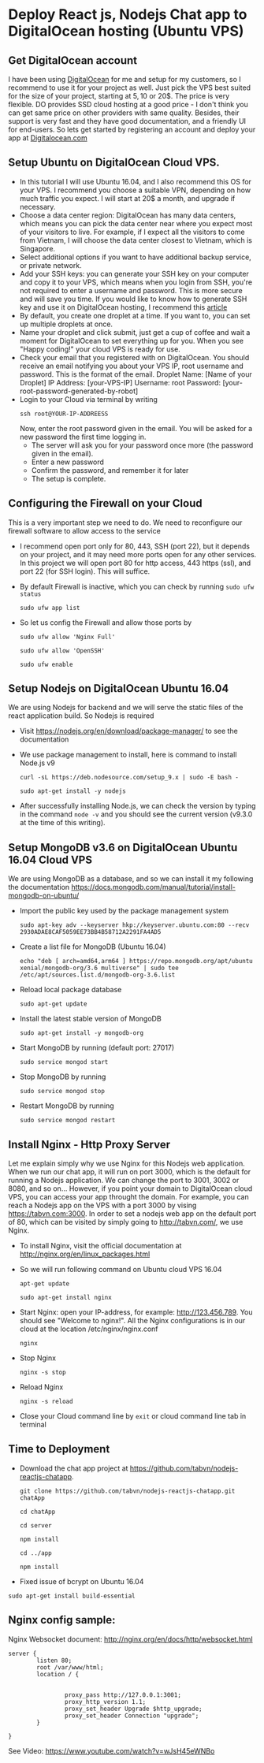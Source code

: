 # Deploy React js, Nodejs Chat app to DigitalOcean hosting (Ubuntu VPS)

## Get DigitalOcean account

I have been using <a href="https://m.do.co/c/bb792e37b9dd">DigitalOcean</a> for me and setup for my customers, so I recommend to use it for your project as well. Just pick the VPS best suited for the size of your project, starting at 5$, 10$ or 20$. The price is very flexible. DO provides SSD cloud hosting at a good price - I don't think you can get same price on other providers with same quality.
Besides, their support is very fast and they have good documentation, and a friendly UI for end-users. 
So lets get started by registering an account and deploy your app at <a href="https://m.do.co/c/bb792e37b9dd">Digitalocean.com</a>

## Setup Ubuntu on DigitalOcean Cloud VPS.

* In this tutorial I will use Ubuntu 16.04, and I also recommend this OS for your VPS. I recommend you choose a suitable VPN, depending on how much traffic you expect. I will start at 20$ a month, and upgrade if necessary.
* Choose a data center region: DigitalOcean has many data centers, which means you can pick the data center near where you expect most of your visitors to live. For example, if I expect all the visitors to come from Vietnam, I will choose the data center closest to Vietnam, which is Singapore.
* Select additional options if you want to have additional backup service, or private network. 
* Add your SSH keys: you can generate your SSH key on your computer and copy it to your VPS, which means when you login from SSH, you're not required to enter a username and password. This is more secure and will save you time. If you would like to know how to generate SSH key and use it on DigitalOcean hosting, I recommend this <a href="https://www.digitalocean.com/community/tutorials/how-to-use-SSH-keys-with-digitalocean-droplets">article</a>
* By default, you create one droplet at a time. If you want to, you can set up multiple droplets at once.
* Name your droplet and click submit, just get a cup of coffee and wait a moment for DigitalOcean to set everything up for you. When you see "Happy coding!" your cloud VPS is ready for use.
* Check your email that you registered with on DigitalOcean. You should receive an email notifying you about your VPS IP, root username and password.
This is the format of the email.
Droplet Name: [Name of your Droplet]
IP Address: [your-VPS-IP]
Username: root
Password: [your-root-password-generated-by-robot]
* Login to your Cloud via terminal by writing 
  ```
  ssh root@YOUR-IP-ADDREESS 
  ```
  Now, enter the root password given in the email. You will be asked for a new password the first time logging in.
  + The server will ask you for your password once more (the password given in the email).
  + Enter a new password
  + Confirm the password, and remember it for later
  + The setup is complete.

## Configuring the Firewall on your Cloud

This is a very important step we need to do. We need to reconfigure our firewall software to allow access to the service
* I recommend open port only for 80, 443, SSH (port 22), but it depends on your project, and it may need more ports open for any other services. In this project we will open port 80 for http access, 443 https (ssl), and port 22 (for SSH login). This will suffice.
* By default Firewall is inactive, which you can check by running 
``` sudo ufw status ```

  ```
  sudo ufw app list
  ```
* So let us config the Firewall and allow those ports by
  ```
  sudo ufw allow 'Nginx Full'
  ```
  
  ```
  sudo ufw allow 'OpenSSH'
  ```
  
  ```
  sudo ufw enable
  ```

## Setup Nodejs on DigitalOcean Ubuntu 16.04 
We are using Nodejs for backend and we will serve the static files of the react application build. So Nodejs is required
* Visit https://nodejs.org/en/download/package-manager/ to see the documentation
* We use package management to install, here is command to install Node.js v9

  ```
  curl -sL https://deb.nodesource.com/setup_9.x | sudo -E bash -
  ```
  ```
  sudo apt-get install -y nodejs
  ```
* After successfully installing Node.js, we can check the version by typing in the command ``` node -v ``` and you should see the current version (v9.3.0 at the time of this writing).

## Setup MongoDB v3.6 on DigitalOcean Ubuntu 16.04 Cloud VPS

We are using MongoDB as a database, and so we can install it my following the documentation https://docs.mongodb.com/manual/tutorial/install-mongodb-on-ubuntu/

* Import the public key used by the package management system
  ```
  sudo apt-key adv --keyserver hkp://keyserver.ubuntu.com:80 --recv 2930ADAE8CAF5059EE73BB4B58712A2291FA4AD5
  ```
* Create a list file for MongoDB (Ubuntu 16.04)
  ```
  echo "deb [ arch=amd64,arm64 ] https://repo.mongodb.org/apt/ubuntu xenial/mongodb-org/3.6 multiverse" | sudo tee /etc/apt/sources.list.d/mongodb-org-3.6.list
  ```
* Reload local package database
  ```
  sudo apt-get update
  ```
* Install the latest stable version of MongoDB 
  ```
  sudo apt-get install -y mongodb-org
  ```
* Start MongoDB by running (default port: 27017)
  ```
  sudo service mongod start
  ```
* Stop MongoDB by running
  ```
  sudo service mongod stop
  ```
* Restart MongoDB by running
  ```
  sudo service mongod restart
  ```
 
## Install Nginx - Http Proxy Server
Let me explain simply why we use Nginx for this Nodejs web application.
When we run our chat app, it will run on port 3000, which is the default for running a Nodejs application. We can change the port to 3001, 3002 or 8080, and so on... However, if you point your domain to DigitalOcean cloud VPS, you can access your app throught the domain. For example, you can reach a Nodejs app on the VPS with a port 3000 by vising https://tabvn.com:3000.
In order to set a nodejs web app on the default port of 80, which can be visited by simply going to http://tabvn.com/, we use Nginx. 

* To install Nginx, visit the official documentation at http://nginx.org/en/linux_packages.html 
* So we will run following command on Ubuntu cloud VPS 16.04
  ```
  apt-get update
  ```
  
  ```
  sudo apt-get install nginx
  ```
* Start Nginx: open your IP-address, for example: http://123.456.789. You should see "Welcome to nginx!". All the Nginx configurations is in our cloud at the location /etc/nginx/nginx.conf
  ```
  nginx
  ```
* Stop Nginx 
   ```
   nginx -s stop
   ```
* Reload Nginx
  ```
  nginx -s reload
  ```
* Close your Cloud command line by ``` exit ``` or cloud command line tab in terminal

## Time to Deployment 

* Download the chat app project at https://github.com/tabvn/nodejs-reactjs-chatapp.
  ```
  git clone https://github.com/tabvn/nodejs-reactjs-chatapp.git chatApp
  ```
  ```
  cd chatApp
  ```
  ```
  cd server
  ```
  ```
  npm install
  ```
  ```
  cd ../app
  ```
  ```
  npm install
  ```

* Fixed issue of bcrypt on Ubuntu 16.04

```
sudo apt-get install build-essential

```


## Nginx config sample:
Nginx Websocket document: http://nginx.org/en/docs/http/websocket.html

```
server {
        listen 80;
        root /var/www/html;
        location / {


                proxy_pass http://127.0.0.1:3001;
                proxy_http_version 1.1;
                proxy_set_header Upgrade $http_upgrade;
                proxy_set_header Connection "upgrade";
        }

}
```
See Video: https://www.youtube.com/watch?v=wJsH45eWNBo

